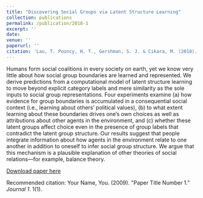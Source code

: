 ```yaml
---
title: "Discovering Social Groups via Latent Structure Learning"
collection: publications
permalink: /publication/2018-1
excerpt: ''
date:
venue: ''
paperurl: ''
citation: 'Lau, T. Pouncy, H. T., Gershman, S. J. & Cikara, M. (2018). Discovering Social Groups via Latent Structure Learning. <i>Journal of Experimental Psychology: General, 147</i>(12). 1881-1891.'
---
```

Humans form social coalitions in every society on earth, yet we know very little about how social group boundaries are learned and represented. We derive predictions from a computational model of latent structure learning to move beyond explicit category labels and mere similarity as the sole inputs to social group representations. Four experiments examine (a) how evidence for group boundaries is accumulated in a consequential social context (i.e., learning about others’ political values), (b) to what extent learning about these boundaries drives one’s own choices as well as attributions about other agents in the environment, and (c) whether these latent groups affect choice even in the presence of group labels that contradict the latent group structure. Our results suggest that people integrate information about how agents in the environment relate to one another in addition to oneself to infer social group structure. We argue that this mechanism is a plausible explanation of other theories of social relations—for example, balance theory.

[Download paper here](http://tlau1860.github.io/files/LauPouncyGershmanCikara2018.pdf)

Recommended citation: Your Name, You. (2009). "Paper Title Number 1." <i>Journal 1</i>. 1(1).